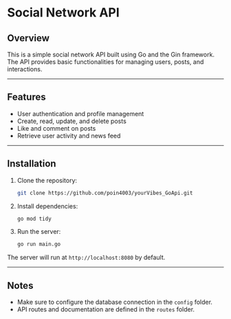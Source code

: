 # Social Network API

## Overview
This is a simple social network API built using Go and the Gin framework. The API provides basic functionalities for managing users, posts, and interactions.

---

## Features
- User authentication and profile management
- Create, read, update, and delete posts
- Like and comment on posts
- Retrieve user activity and news feed

---

## Installation
1. Clone the repository:
   ```bash
   git clone https://github.com/poin4003/yourVibes_GoApi.git
   ```
2. Install dependencies:
   ```bash
   go mod tidy
   ```
3. Run the server:
   ```bash
   go run main.go
   ```

The server will run at `http://localhost:8080` by default.

---

## Notes
- Make sure to configure the database connection in the `config` folder.
- API routes and documentation are defined in the `routes` folder.

